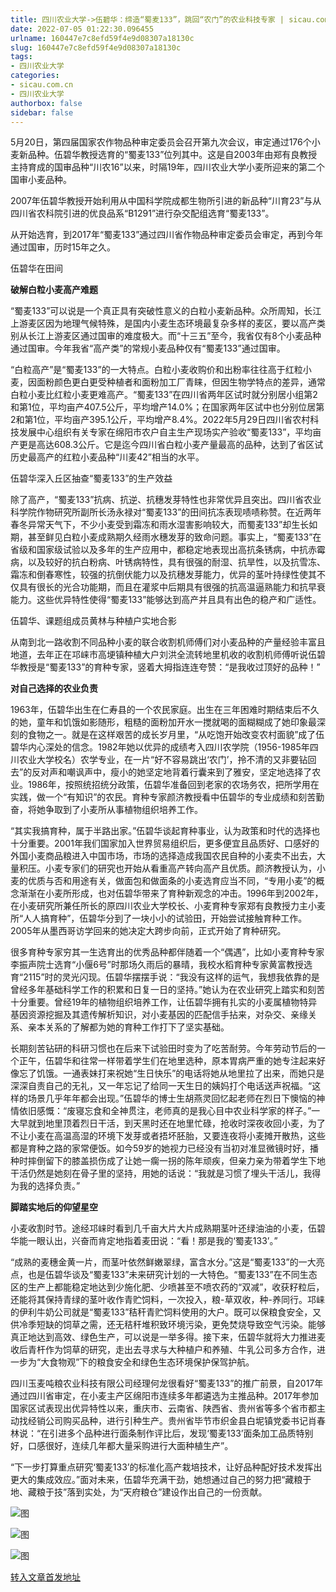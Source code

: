 ```yaml
---
title: 四川农业大学->伍碧华：缔造“蜀麦133”，跳回“农门”的农业科技专家 | sicau.com.cn
date: 2022-07-05 01:22:30.096455
urlname: 160447e7c8efd59f4e9d08307a18130c
slug: 160447e7c8efd59f4e9d08307a18130c
tags: 
- 四川农业大学
categories:
- sicau.com.cn
- 四川农业大学
authorbox: false
sidebar: false
---
```

5月20日，第四届国家农作物品种审定委员会召开第九次会议，审定通过176个小麦新品种。伍碧华教授选育的“蜀麦133”位列其中。这是自2003年由郑有良教授主持育成的国审品种“川农16”以来，时隔19年，四川农业大学小麦所迎来的第二个国审小麦品种。

2007年伍碧华教授开始利用从中国科学院成都生物所引进的新品种“川育23”与从四川省农科院引进的优良品系“B1291”进行杂交配组选育“蜀麦133”。
<!--more-->
从开始选育，到2017年“蜀麦133”通过四川省作物品种审定委员会审定，再到今年通过国审，历时15年之久。

伍碧华在田间

**破解白粒小麦高产难题**

“蜀麦133”可以说是一个真正具有突破性意义的白粒小麦新品种。众所周知，长江上游麦区因为地理气候特殊，是国内小麦生态环境最复杂多样的麦区，要以高产类别从长江上游麦区通过国审的难度极大。而“十三五”至今，我省仅有8个小麦品种通过国审。今年我省“高产类”的常规小麦品种仅有“蜀麦133”通过国审。

“白粒高产”是“蜀麦133”的一大特点。白粒小麦收购价和出粉率往往高于红粒小麦，因面粉颜色更白更受种植者和面粉加工厂青睐，但因生物学特点的差异，通常白粒小麦比红粒小麦更难高产。“蜀麦133”在四川省两年区试时就分别居小组第2和第1位，平均亩产407.5公斤，平均增产14.0%；在国家两年区试中也分别位居第2和第1位，平均亩产395.1公斤，平均增产8.4%。2022年5月29日四川省农村科技发展中心组织有关专家在绵阳市农户自主生产现场实产验收“蜀麦133”，平均亩产更是高达608.3公斤。它是迄今四川省白粒小麦产量最高的品种，达到了省区试历史最高产的红粒小麦品种“川麦42”相当的水平。

伍碧华深入丘区抽查“蜀麦133”的生产效益

除了高产，“蜀麦133”抗病、抗逆、抗穗发芽特性也非常优异且突出。四川省农业科学院作物研究所副所长汤永禄对“蜀麦133”的田间抗冻表现啧啧称赞。在近两年春冬异常天气下，不少小麦受到霜冻和雨水湿害影响较大，而蜀麦133”却生长如期，甚至鲜见白粒小麦成熟期久经雨水穗发芽的致命问题。事实上，“蜀麦133”在省级和国家级试验以及多年的生产应用中，都稳定地表现出高抗条锈病，中抗赤霉病，以及较好的抗白粉病、叶锈病特性，具有很强的耐湿、抗旱性，以及抗雪冻、霜冻和倒春寒性，较强的抗倒伏能力以及抗穗发芽能力，优异的茎叶持绿性使其不仅具有很长的光合功能期，而且在灌浆中后期具有很强的抗高温逼熟能力和抗早衰能力。这些优异特性使得“蜀麦133”能够达到高产并且具有出色的稳产和广适性。

伍碧华、课题组成员黄林与种植户实地合影

从南到北一路收割不同品种小麦的联合收割机师傅们对小麦品种的产量经验丰富且地道，去年正在邛崃市高埂镇种植大户刘洪全流转地里机收的收割机师傅听说伍碧华教授是“蜀麦133”的育种专家，竖着大拇指连连夸赞：“是我收过顶好的品种！”

**对自己选择的农业负责**

1963年，伍碧华出生在仁寿县的一个农民家庭。出生在三年困难时期结束后不久的她，童年和饥饿如影随形，粗糙的面粉加开水一搅就喝的面糊糊成了她印象最深刻的食物之一。就是在这样艰苦的成长岁月里，“从吃饱开始改变农村面貌”成了伍碧华内心深处的信念。1982年她以优异的成绩考入四川农学院（1956-1985年四川农业大学校名）农学专业，在一片“好不容易跳出‘农门’，拎不清的又非要钻回去”的反对声和嘲讽声中，瘦小的她坚定地背着行囊来到了雅安，坚定地选择了农业。1986年，按照统招统分政策，伍碧华准备回到老家的农场务农，把所学用在实践，做一个“有知识”的农民。育种专家颜济教授看中伍碧华的专业成绩和刻苦勤奋，将她争取到了小麦所从事植物组织培养工作。

“其实我搞育种，属于半路出家。”伍碧华谈起育种事业，认为政策和时代的选择也十分重要。2001年我们国家加入世界贸易组织后，更多便宜且品质好、口感好的外国小麦商品粮进入中国市场，市场的选择造成我国农民自种的小麦卖不出去，大量积压。小麦专家们的研究也开始从看重高产转向高产且优质。颜济教授认为，小麦的优质与否和用途有关，做面包和做面条的小麦选育应当不同，“专用小麦”的概念渐渐在小麦所形成，也对伍碧华带来了育种新观念的冲击。1996年到2002年，在小麦研究所兼任所长的原四川农业大学校长、小麦育种专家郑有良教授力主小麦所“人人搞育种”，伍碧华分到了一块小小的试验田，开始尝试接触育种工作。2005年从墨西哥访学回来的她决定大跨步向前，正式开始了育种研究。

很多育种专家穷其一生选育出的优秀品种都伴随着一个“偶遇”，比如小麦育种专家李振声院士选育“小偃6号”时那场久雨后的暴晴，我校水稻育种专家黄富教授选育“2115”时的灵光闪现。伍碧华摆摆手说：“我没有这样的运气，我想我依靠的是曾经多年基础科学工作的积累和日复一日的坚持。”她认为在农业研究上踏实和刻苦十分重要。曾经19年的植物组织培养工作，让伍碧华拥有扎实的小麦属植物特异基因资源挖掘及其遗传解析知识，对小麦基因的匹配信手拈来，对杂交、亲缘关系、亲本关系的了解都为她的育种工作打下了坚实基础。

长期刻苦钻研的科研习惯也在后来下试验田时变为了吃苦耐劳。今年劳动节后的一个正午，伍碧华和往常一样带着学生们在地里选种，原本胃病严重的她专注起来好像忘了饥饿。一通表妹打来祝她“生日快乐”的电话将她从地里拉了出来，而她只是深深自责自己的无礼，又一年忘记了给同一天生日的姨妈打个电话送声祝福。“这样的场景几乎年年都会出现。”伍碧华的博士生胡燕灵回忆起老师在烈日下懊恼的神情依旧感慨：“废寝忘食和全神贯注，老师真的是我心目中农业科学家的样子。”一大早就到地里顶着烈日干活，到天黑时还在地里忙碌，抢收时深夜收回小麦，为了不让小麦在高温高湿的环境下发芽或者捂坏胚胎，又要连夜将小麦摊开散热，这些都是育种之路的家常便饭。如今59岁的她视力已经没有当初对准显微镜时好，播种时摔倒留下的膝盖损伤成了让她一瘸一拐的陈年顽疾，但亲力亲为带着学生下地干活仍然是她刻在骨子里的坚持，用她的话说：“我就是习惯了埋头干活儿，我得为我的选择负责。”

**脚踏实地后的仰望星空**

小麦收割时节。途经邛崃时看到几千亩大片大片成熟期茎叶还绿油油的小麦，伍碧华能一眼认出，兴奋而肯定地指着麦田说：“看！那是我的‘蜀麦133’。”

“成熟的麦穗金黄一片，而茎叶依然鲜嫩翠绿，富含水分。”这是“蜀麦133”的一大亮点，也是伍碧华谈及“蜀麦133”未来研究计划的一大特色。“蜀麦133”在不同生态区的生产上都能稳定地达到少施化肥、少喷甚至不喷农药的“双减”，收获籽粒后，还能将其保持青绿的茎叶收作青贮饲料，一次投入，粮-草双收，种-养同行。邛崃的伊利牛奶公司就是“蜀麦133”秸秆青贮饲料使用的大户。既可以保粮食安全，又供冷季短缺的饲草之需，还无秸秆堆积致环境污染，更免焚烧导致空气污染。能够真正地达到高效、绿色生产，可以说是一举多得。接下来，伍碧华就将大力推进麦收后青杆作为饲草的研究，走出去寻求与大种植户和养殖、牛乳公司多方合作，进一步为“大食物观”下的粮食安全和绿色生态环境保护保驾护航。

四川玉麦吨粮农业科技有限公司经理何龙很看好“蜀麦133”的推广前景，自2017年通过四川省审定，在小麦主产区绵阳市连续多年都遴选为主推品种。2017年参加国家区试表现出优异特性以来，重庆市、云南省、陕西省、贵州省等多个省市都主动找经销公司购买品种，进行引种生产。贵州省毕节市织金县白坭镇党委书记肖春林说：“在引进多个品种进行面条制作评比后，发现‘蜀麦133’面条加工品质特别好，口感很好，连续几年都大量采购进行大面种植生产”。

“下一步打算重点研究‘蜀麦133’的标准化高产栽培技术，让好品种配好技术发挥出更大的集成效应。”面对未来，伍碧华充满干劲，她想通过自己的努力把“藏粮于地、藏粮于技”落到实处，为“天府粮仓”建设作出自己的一份贡献。

![图](https://news.sicau.edu.cn/__local/B/1B/38/DD1DB82C0C285C66C5C25FBE4A3_722ACB6D_2379C.jpg)

![图](https://news.sicau.edu.cn/__local/3/62/5C/C08DA05EDB1CCE130F1465A2DF5_D8595D11_59465.jpg)

![图](https://news.sicau.edu.cn/__local/1/00/E5/D64D21A7D4BC57BE227CFF48DF0_42731FE9_5CAA6.jpg)

[转入文章首发地址](https://news.sicau.edu.cn/info/1078/68680.htm)
